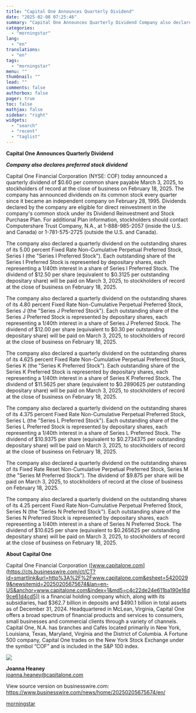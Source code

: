 ```yaml
---
title: "Capital One Announces Quarterly Dividend"
date: "2025-02-08 07:25:46"
summary: "Capital One Announces Quarterly Dividend Company also declares preferred stock dividend Capital One Financial Corporation (NYSE: COF) today announced a quarterly dividend of $0.60 per common share payable March 3, 2025, to stockholders of record at the close of business on February 18, 2025. The company has announced dividends on..."
categories:
  - "morningstar"
lang:
  - "en"
translations:
  - "en"
tags:
  - "morningstar"
menu: ""
thumbnail: ""
lead: ""
comments: false
authorbox: false
pager: true
toc: false
mathjax: false
sidebar: "right"
widgets:
  - "search"
  - "recent"
  - "taglist"
---
```


**Capital One Announces Quarterly Dividend**

***Company also declares preferred stock dividend***

Capital One Financial Corporation (NYSE: COF) today announced a quarterly dividend of $0.60 per common share payable March 3, 2025, to stockholders of record at the close of business on February 18, 2025. The company has announced dividends on its common stock every quarter since it became an independent company on February 28, 1995. Dividends declared by the company are eligible for direct reinvestment in the company's common stock under its Dividend Reinvestment and Stock Purchase Plan. For additional Plan information, stockholders should contact Computershare Trust Company, N.A., at 1-888-985-2057 (inside the U.S. and Canada) or 1-781-575-2725 (outside the U.S. and Canada).

The company also declared a quarterly dividend on the outstanding shares of its 5.00 percent Fixed Rate Non-Cumulative Perpetual Preferred Stock, Series I (the "Series I Preferred Stock"). Each outstanding share of the Series I Preferred Stock is represented by depositary shares, each representing a 1/40th interest in a share of Series I Preferred Stock. The dividend of $12.50 per share (equivalent to $0.3125 per outstanding depositary share) will be paid on March 3, 2025, to stockholders of record at the close of business on February 18, 2025.

The company also declared a quarterly dividend on the outstanding shares of its 4.80 percent Fixed Rate Non-Cumulative Perpetual Preferred Stock, Series J (the "Series J Preferred Stock"). Each outstanding share of the Series J Preferred Stock is represented by depositary shares, each representing a 1/40th interest in a share of Series J Preferred Stock. The dividend of $12.00 per share (equivalent to $0.30 per outstanding depositary share) will be paid on March 3, 2025, to stockholders of record at the close of business on February 18, 2025.

The company also declared a quarterly dividend on the outstanding shares of its 4.625 percent Fixed Rate Non-Cumulative Perpetual Preferred Stock, Series K (the "Series K Preferred Stock"). Each outstanding share of the Series K Preferred Stock is represented by depositary shares, each representing a 1/40th interest in a share of Series K Preferred Stock. The dividend of $11.5625 per share (equivalent to $0.2890625 per outstanding depositary share) will be paid on March 3, 2025, to stockholders of record at the close of business on February 18, 2025.

The company also declared a quarterly dividend on the outstanding shares of its 4.375 percent Fixed Rate Non-Cumulative Perpetual Preferred Stock, Series L (the "Series L Preferred Stock"). Each outstanding share of the Series L Preferred Stock is represented by depositary shares, each representing a 1/40th interest in a share of Series L Preferred Stock. The dividend of $10.9375 per share (equivalent to $0.2734375 per outstanding depositary share) will be paid on March 3, 2025, to stockholders of record at the close of business on February 18, 2025.

The company also declared a quarterly dividend on the outstanding shares of its Fixed Rate Reset Non-Cumulative Perpetual Preferred Stock, Series M (the "Series M Preferred Stock"). The dividend of $9.875 per share will be paid on March 3, 2025, to stockholders of record at the close of business on February 18, 2025.

The company also declared a quarterly dividend on the outstanding shares of its 4.25 percent Fixed Rate Non-Cumulative Perpetual Preferred Stock, Series N (the "Series N Preferred Stock"). Each outstanding share of the Series N Preferred Stock is represented by depositary shares, each representing a 1/40th interest in a share of Series N Preferred Stock. The dividend of $10.625 per share (equivalent to $0.265625 per outstanding depositary share) will be paid on March 3, 2025, to stockholders of record at the close of business on February 18, 2025.

**About Capital One**

Capital One Financial Corporation ([www.capitalone.com](https://cts.businesswire.com/ct/CT?id=smartlink&url=http%3A%2F%2Fwww.capitalone.com&esheet=54200299&newsitemid=20250205675674&lan=en-US&anchor=www.capitalone.com&index=1&md5=c4c22de24e611ba190e16d9ce61d4cd5)) is a financial holding company which, along with its subsidiaries, had $362.7 billion in deposits and $490.1 billion in total assets as of December 31, 2024. Headquartered in McLean, Virginia, Capital One offers a broad spectrum of financial products and services to consumers, small businesses and commercial clients through a variety of channels. Capital One, N.A. has branches and Cafés located primarily in New York, Louisiana, Texas, Maryland, Virginia and the District of Columbia. A Fortune 500 company, Capital One trades on the New York Stock Exchange under the symbol “COF” and is included in the S&P 100 index.

 ![](https://cts.businesswire.com/ct/CT?id=bwnews&sty=20250205675674r1&sid=mstr3&distro=nx&lang=en)

**Joanna Heaney**  
[joanna.heaney@capitalone.com](mailto:joanna.heaney@capitalone.com)

View source version on businesswire.com: <https://www.businesswire.com/news/home/20250205675674/en/>

[morningstar](https://www.morningstar.com/news/business-wire/20250205675674/capital-one-announces-quarterly-dividend)
